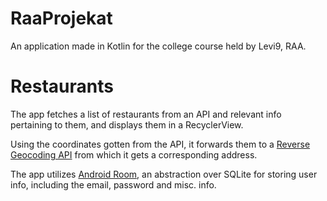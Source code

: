 # RaaProjekat
An application made in Kotlin for the college course held by Levi9, RAA.
# Restaurants
The app fetches a list of restaurants from an API and relevant info pertaining to them, and displays them in a RecyclerView.


Using the coordinates gotten from the API, it forwards them to a [Reverse Geocoding API](https://nominatim.openstreetmap.org/ui/search.html) from which it gets a corresponding address.


The app utilizes [Android Room](https://developer.android.com/training/data-storage/room),
an abstraction over SQLite for storing user info, including the email, password and misc. info.

